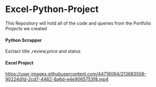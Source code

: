 # Excel-Python-Project
This Repository will hold all of the code and queries from the Portfolio Projects we created
#### Python Scrapper
Exctact title ,review,price and status
#### Excel Project
https://user-images.githubusercontent.com/44718084/213683558-90224d1d-2cd7-4462-8a6d-e4e9065753f8.mp4
